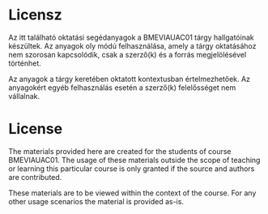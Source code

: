# Licensz

Az itt található oktatási segédanyagok a BMEVIAUAC01 tárgy hallgatóinak készültek. Az anyagok oly módú felhasználása, amely a tárgy oktatásához nem szorosan kapcsolódik, csak a szerző(k) és a forrás megjelölésével történhet.

Az anyagok a tárgy keretében oktatott kontextusban értelmezhetőek. Az anyagokért egyéb felhasználás esetén a szerző(k) felelősséget nem vállalnak.

# License

The materials provided here are created for the students of course BMEVIAUAC01. The usage of these materials outside the scope of teaching or learning this particular course is only granted if the source and authors are contributed.

These materials are to be viewed within the context of the course. For any other usage scenarios the material is provided as-is.